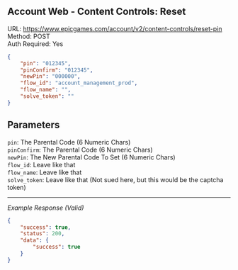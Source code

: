 ## Account Web - Content Controls: Reset

URL: https://www.epicgames.com/account/v2/content-controls/reset-pin \
Method: POST \
Auth Required: Yes

```json
{
    "pin": "012345",
    "pinConfirm": "012345",
    "newPin": "000000",
    "flow_id": "account_management_prod",
    "flow_name": "",
    "solve_token": ""
}
```

## Parameters

`pin`: The Parental Code (6 Numeric Chars) <br/>
`pinConfirm`: The Parental Code (6 Numeric Chars) <br/>
`newPin`: The New Parental Code To Set (6 Numeric Chars) <br/>
`flow_id`: Leave like that <br/>
`flow_name`: Leave like that <br/>
`solve_token`: Leave like that (Not sued here, but this would be the captcha token)

---

_Example Response (Valid)_

```json
{
    "success": true,
    "status": 200,
    "data": {
        "success": true
    }
}
```